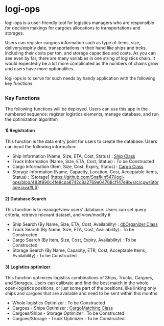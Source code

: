 # logi-ops

logi-ops is a user-friendly tool for logistics managers who are responsible for decision makings for cargoes allocations to transportations and storages.

Users can register cargoes information such as type of items, size, delivery/expiriy date, transportations in their hand like ships and trcks, including their costs per ton, and storage capacities and costs. 
As you can see even by far, there are many variables in one string of logistics chain. 
It would expectedly be a lot more complicated as the numbers of chains grow and users have more optionalities.

logi-ops is to serve for such needs by handy application with the following key functions

##
### Key Functions
The following functions will be deployed. Users can use this app in the numbered sequence: register logistics elements, manage database, and run the optimization algorithm 

#### 1) Registration 
   This function is the data entry point for users to create the database. Users can input the following information:
   - Ship Information (Name, Size, ETA, Cost, Status) : [Ship Class](https://github.com/Snafkin547/logi-ops/blob/351918292e8e8bc30a5e5a9aff9a3ebb563af90d/src/cpw/Ship.java#L3)
   - Truck Information (Name, Size, ETA, Cost, Status) : To be Constructed
   - Cargo Information (Item, Size, Cost, Expiry, Status) : [Cargo Class](https://github.com/Snafkin547/logi-ops/blob/351918292e8e8bc30a5e5a9aff9a3ebb563af90d/src/cpw/Cargo.java#L3)
   - Storage Information (Name, Capacity, Location, Cost, Acceptable Items, Status) : [Storage] (https://github.com/Snafkin547/logi-ops/blob/483f990c4fe8cda8742c8a2769e04768cf147e8b/src/cpw/Storage.java#L6)

#### 2) Database Search
   This function is to manage/view users' database. Users can set query criteria, retrieve relevant dataset, and view/modify it
   - Ship Search (By Name, Size, ETA, Cost, Availability) : [dbOrganizer Class](https://github.com/Snafkin547/logi-ops/blob/351918292e8e8bc30a5e5a9aff9a3ebb563af90d/src/cpw/dbOrganizer.java#L5)
   - Truck Search (By Name, Size, ETA, Cost, Availability) : To be Constructed
   - Cargo Search (By Item, Size, Cost, Expiry, Availability) : To be Constructed
   - Storage Search (By Name, Capacity, ETR, Cost, Acceptable Items, Availability) : To be Constructed

####  3) Logistics optimizer
   This function optimizes logistics combinations of Ships, Trucks, Cargoes, and Storages. Users can calibrate and find the best match in the whole open-logistics positions, or just some part of the positions, like linking only ships and cargoes that are available and need to be sent within this months.
   - Whole logistics Optimizer : To be Constructed
   - Cargoes - Ships Optimizer : [CargoMatching Class](https://github.com/Snafkin547/logi-ops/blob/351918292e8e8bc30a5e5a9aff9a3ebb563af90d/src/cpw/CargoMatching.java#L6)
   - Cargoes/Ships - Storage Optimizer : To be Constructed
   - Cargoes/Storage - Truck Optimizer : To be Constructed

